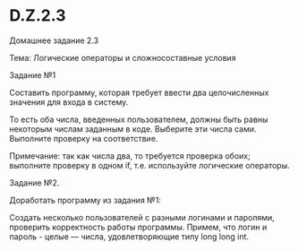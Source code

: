 # D.Z.2.3
 Домашнее задание 2.3
 
Тема: Логические операторы и сложносоставные условия

Задание №1

Составить программу, которая требует ввести два
целочисленных значения для входа в систему.

То есть оба числа, введенных пользователем, должны
быть равны некоторым числам заданным в коде.
Выберите эти числа сами. Выполните проверку на
соответствие.

Примечание: так как числа два, то требуется проверка
обоих; выполните проверку в одном if, т.е. используйте
логические операторы.

Задание №2.

Доработать программу из задания №1:

Создать несколько пользователей с разными логинами и
паролями, проверить корректность работы программы.
Примем, что логин и пароль - целые — числа,
удовлетворяющие типу long long int.
